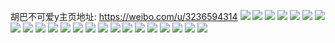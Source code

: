 胡巴不可爱y主页地址: https://weibo.com/u/3236594314 
![](https://wx4.sinaimg.cn/mw2000/c0ea828agy1h94uchyq6jj22c02c0hdu.jpg) 
![](https://wx4.sinaimg.cn/mw2000/c0ea828agy1h94ucjf74qj233t23aqv6.jpg) 
![](https://wx4.sinaimg.cn/mw2000/c0ea828agy1h94ucczfvqj22c02c04qq.jpg) 
![](https://wx4.sinaimg.cn/mw2000/c0ea828agy1h94uckz1r5j22c02c0b2a.jpg) 
![](https://wx4.sinaimg.cn/mw2000/c0ea828agy1h8xsg9f8h5j21o0280x6r.jpg) 
![](https://wx4.sinaimg.cn/mw2000/c0ea828agy1h8xsimniuzj21o0280kjn.jpg) 
![](https://wx4.sinaimg.cn/mw2000/c0ea828agy1h6x21kno86j21d321m7wh.jpg) 
![](https://wx4.sinaimg.cn/mw2000/c0ea828agy1h6x21lx9u6j22c03407wi.jpg) 
![](https://wx4.sinaimg.cn/mw2000/c0ea828agy1h6t728nmyqj21o02801kz.jpg) 
![](https://wx4.sinaimg.cn/mw2000/c0ea828agy1h6t729ulqej21qw33vqv5.jpg) 
![](https://wx4.sinaimg.cn/mw2000/c0ea828agy1h60us637tlj21mh1v212q.jpg) 
![](https://wx4.sinaimg.cn/mw2000/c0ea828agy1h5t43gi2e9j21hc0u0wkp.jpg) 
![](https://wx4.sinaimg.cn/mw2000/c0ea828agy1h5t43gwao5j20o316vq8h.jpg) 
![](https://wx4.sinaimg.cn/mw2000/c0ea828agy1h5t42wkk6pj21o0280e81.jpg) 
![](https://wx4.sinaimg.cn/mw2000/c0ea828agy1h5t431nlkij21o02807wj.jpg) 
![](https://wx4.sinaimg.cn/mw2000/c0ea828agy1h5ht1qutz0j216o1kw4qp.jpg) 
![](https://wx4.sinaimg.cn/mw2000/c0ea828agy1h5ht1rzigrj22c0340x6q.jpg) 
![](https://wx4.sinaimg.cn/mw2000/c0ea828agy1h59i8fm6iej20u00u0qbh.jpg) 
![](https://wx4.sinaimg.cn/mw2000/c0ea828agy1h59i8gsuarj20u00u0dp0.jpg) 
![](https://wx4.sinaimg.cn/mw2000/c0ea828agy1h3uamkaae0j20u0140gzo.jpg) 
![](https://wx4.sinaimg.cn/mw2000/c0ea828agy1h3uammk07tj20zg1bado4.jpg) 
![](https://wx4.sinaimg.cn/mw2000/c0ea828agy1h3uamjhmezj22c02c0kjm.jpg) 
![](https://wx4.sinaimg.cn/mw2000/c0ea828agy1h3uamlys2aj21o0280b2a.jpg) 
